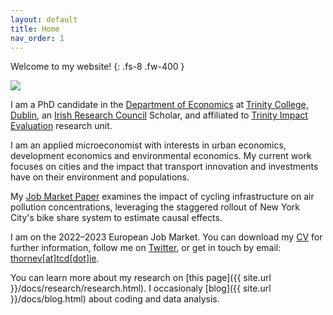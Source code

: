 ```yaml
---
layout: default
title: Home
nav_order: 1
---
```


Welcome to my website!
{: .fs-8 .fw-400 }

<div class="responsive">
    <img src="../assets/img/portrait_edited_ap_smaller2.jpg">
</div>

I am a PhD candidate in the [Department of Economics](https://www.tcd.ie/Economics/) at [Trinity College, Dublin](https://www.tcd.ie/), an [Irish Research Council](https://research.ie/) Scholar, and affiliated to [Trinity Impact Evaluation](https://www.tcd.ie/time/) research unit.

I am an applied microeconomist with interests in urban economics, development economics and environmental economics. My current work focuses on cities and the impact that transport innovation and investments have on their environment and populations. 

My [Job Market Paper](assets/doc/thorne-jmp_cycling-cleaner_latest.pdf) examines the impact of cycling infrastructure on air pollution concentrations, leveraging the staggered rollout of New York City's bike share system to estimate causal effects. 

I am on the 2022–2023 European Job Market. You can download my [CV](/assets/doc/thorne-cv.pdf) for further information, follow me on [Twitter](https://twitter.com/vincent_thorne), or get in touch by email: [thornev\[at\]tcd\[dot\]ie](mailto:thornev[at]tcd[dot]ie).

You can learn more about my research on [this page]({{ site.url }}/docs/research/research.html). I occasionaly [blog]({{ site.url }}/docs/blog.html) about coding and data analysis.

